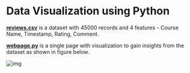 # Data Visualization using Python


[**reviews.csv**](reviews.csv) is a dataset with 45000 records and 4 features -  Course Name, Timestamp, Rating, Comment.

[**webpage.py**](webpage.py) is a single page with visualization to gain insights from the dataset as shown in figure below.


![img](https://user-images.githubusercontent.com/90121447/155721815-107ec7e6-8bc0-4a69-91e0-c64e38828e15.png)
